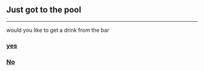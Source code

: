 ## Just got to the pool
---
would you like to get a drink from the bar  

### [yes](get-drink.md)

### [No](no-drinks.md)  
